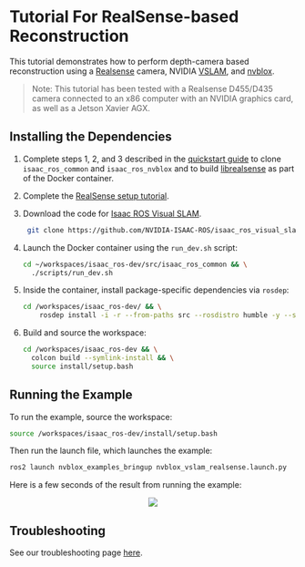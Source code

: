 # Tutorial For RealSense-based Reconstruction

This tutorial demonstrates how to perform depth-camera based reconstruction using a [Realsense](https://www.intel.com/content/www/us/en/architecture-and-technology/realsense-overview.html) camera, NVIDIA [VSLAM](https://github.com/NVIDIA-ISAAC-ROS/isaac_ros_visual_slam), and [nvblox](https://github.com/NVIDIA-ISAAC-ROS/isaac_ros_nvblox).

> Note: This tutorial has been tested with a Realsense D455/D435 camera connected to an x86 computer with an NVIDIA graphics card, as well as a Jetson Xavier AGX.

## Installing the Dependencies  

1. Complete steps 1, 2, and 3 described in the [quickstart guide](../README.md#quickstart) to clone `isaac_ros_common` and
   `isaac_ros_nvblox` and to build [librealsense](https://github.com/IntelRealSense/librealsense) as part of the Docker container.

2. Complete the [RealSense setup tutorial](https://github.com/NVIDIA-ISAAC-ROS/.github/blob/main/profile/realsense-setup.md).

3. Download the code for [Isaac ROS Visual SLAM](https://github.com/NVIDIA-ISAAC-ROS/isaac_ros_visual_slam.git).

   ```bash
    git clone https://github.com/NVIDIA-ISAAC-ROS/isaac_ros_visual_slam.git
   ```

4. Launch the Docker container using the `run_dev.sh` script:

    ```bash
    cd ~/workspaces/isaac_ros-dev/src/isaac_ros_common && \
      ./scripts/run_dev.sh
    ```

5. Inside the container, install package-specific dependencies via `rosdep`:

    ```bash
    cd /workspaces/isaac_ros-dev/ && \
        rosdep install -i -r --from-paths src --rosdistro humble -y --skip-keys "libopencv-dev libopencv-contrib-dev libopencv-imgproc-dev python-opencv python3-opencv nvblox"
    ```

6. Build and source the workspace:

    ```bash
    cd /workspaces/isaac_ros-dev && \
      colcon build --symlink-install && \
      source install/setup.bash
    ```

## Running the Example

To run the example, source the workspace:

```bash
source /workspaces/isaac_ros-dev/install/setup.bash
```

Then run the launch file, which launches the example:

```bash
ros2 launch nvblox_examples_bringup nvblox_vslam_realsense.launch.py
```

Here is a few seconds of the result from running the example:

<div align="center"><img src="../resources/realsense_example.gif"/></div>

## Troubleshooting

See our troubleshooting page [here](troubleshooting-nvblox-vslam-realsense.md).
